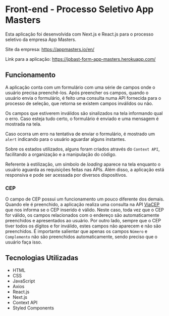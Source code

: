 # Front-end - Processo Seletivo App Masters

Esta aplicação foi desenvolvida com Next.js e React.js para o processo seletivo da empresa App Masters.

Site da empresa: https://appmasters.io/en/

Link para a aplicação: https://jpbast-form-app-masters.herokuapp.com/

## Funcionamento

A aplicação conta com um formulário com uma série de campos onde o usuário precisa preenchê-los. Após preencher os campos, quando o usuário envia o formulário, é feito uma consulta numa API fornecida para o processo de seleção, que retorna se existem campos inválidos ou não.

Os campos que estiverem inválidos são sinalizados na tela informando qual o erro. Caso esteja tudo certo, o formulário é enviado e uma mensagem é mostrada na tela.

Caso ocorra um erro na tentativa de enviar o formulário, é mostrado um `alert` indicando para o usuário aguardar alguns instantes.

Sobre os estados utilizados, alguns foram criados através do `Context API`, facilitando a organização e a manipulação do código.

Referente à estilização, um símbolo de *loading* aparece na tela enquanto o usuário aguarda as requisições feitas nas APIs. Além disso, a aplicação está responsiva e pode ser acessada por diversos dispositivos.
### CEP

O campo de CEP possui um funcionamento um pouco diferente dos demais. Quando ele é preenchido, a aplicação realiza uma consulta na API [ViaCEP](https://viacep.com.br/) que nos informa se o CEP inserido é válido. Neste caso, toda vez que o CEP for válido, os campos relacionados com o endereço são automaticamente preenchidos e apresentados ao usuário. Por outro lado, sempre que o CEP tiver todos os dígitos e for inválido, estes campos não aparecem e não são preenchidos. É importante salientar que apenas os campos `Número` e `Complemento` não são preenchidos automaticamente, sendo preciso que o usuário faça isso.

## Tecnologias Utilizadas

- HTML
- CSS
- JavaScript
- Axios
- React.js
- Next.js
- Context API
- Styled Components